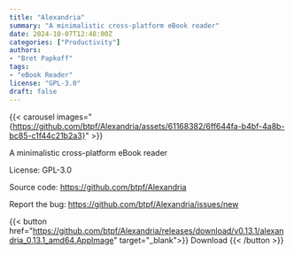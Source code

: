 ```yaml
---
title: "Alexandria"
summary: "A minimalistic cross-platform eBook reader"
date: 2024-10-07T12:48:00Z
categories: ["Productivity"]
authors:
- "Bret Papkoff"
tags: 
- "eBook Reader"
license: "GPL-3.0"
draft: false
---
```


{{< carousel images="{https://github.com/btpf/Alexandria/assets/61168382/6ff644fa-b4bf-4a8b-bc85-c1f44c21b2a3}" >}}

A minimalistic cross-platform eBook reader

License: GPL-3.0

Source code: <https://github.com/btpf/Alexandria>

Report the bug: <https://github.com/btpf/Alexandria/issues/new>  

{{< button href="https://github.com/btpf/Alexandria/releases/download/v0.13.1/alexandria_0.13.1_amd64.AppImage" target="_blank">}}
Download
{{< /button >}}